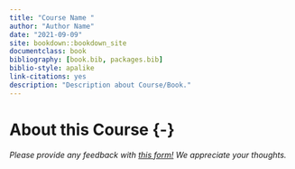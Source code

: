 ```yaml
---
title: "Course Name "
author: "Author Name"
date: "2021-09-09"
site: bookdown::bookdown_site
documentclass: book
bibliography: [book.bib, packages.bib]
biblio-style: apalike
link-citations: yes
description: "Description about Course/Book."
---
```





# About this Course {-}
*Please provide any feedback with [this form!](https://forms.gle/hc8Xt3Y2Znjb6M4Y7) We appreciate your thoughts.*

